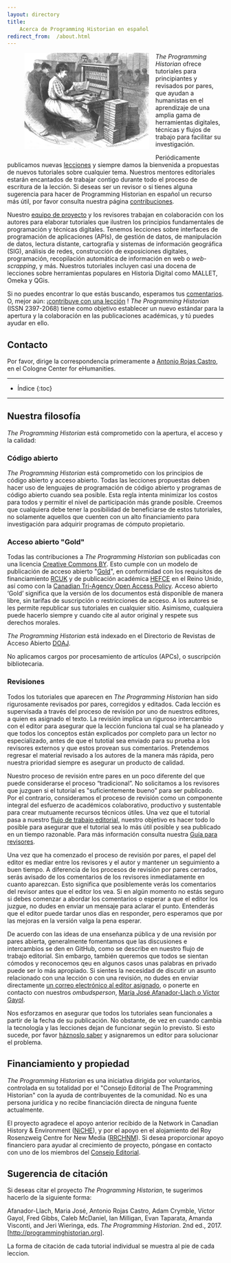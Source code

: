```yaml
---  
layout: directory
title:  
    Acerca de Programming Historian en español
redirect_from:  /about.html
---
```


<figure>
	<img src="../images/about.png" width="290px" style="float: left; margin-right: 15px; margin-bottom: 15px;" />
</figure>

*The Programming Historian* ofrece tutoriales para principiantes y revisados por pares, que ayudan a humanistas en el aprendizaje de una amplia gama de herramientas digitales, técnicas y flujos de trabajo para facilitar su investigación.

Periódicamente publicamos nuevas [lecciones] y siempre damos la bienvenida a  propuestas de nuevos tutoriales sobre cualquier tema. Nuestros mentores editoriales estarán encantados de trabajar contigo durante todo el proceso de escritura de la lección. Si deseas ser un revisor o si tienes alguna sugerencia para hacer de Programming Historian en español un recurso más útil, por favor consulta nuestra página [contribuciones].

Nuestro [equipo de proyecto] y los revisores trabajan en colaboración con los autores para elaborar tutoriales que ilustren los principios fundamentales de programación y técnicas digitales. Tenemos lecciones sobre interfaces de programación de aplicaciones (APIs), de gestión de datos, de manipulación de datos, lectura distante, cartografía y sistemas de información geográfica (SIG), análisis de redes, construcción de exposiciones digitales, programación, recopilación automática de información en web o *web-scrapping*, y más. Nuestros tutoriales incluyen casi una docena de lecciones sobre herramientas populares en Historia Digital como MALLET, Omeka y QGis.

Si no puedes encontrar lo que estás buscando, esperamos tus [comentarios]. O, mejor aún: ¡[contribuye con una lección] ! *The Programming Historian* (ISSN 2397-2068) tiene como objetivo establecer un nuevo estándar para la apertura y la colaboración en las publicaciones académicas, y tú puedes ayudar en ello.

## Contacto

Por favor, dirige la correspondencia primeramente a [Antonio Rojas Castro], en el Cologne Center for eHumanities.

- - - - - 

* Índice
{:toc}

- - - - - 


## Nuestra filosofía

*The Programming Historian* está comprometido con la apertura, el acceso y la calidad:

### Código abierto

*The Programming Historian* está comprometido con los principios de código abierto y acceso abierto. Todas las lecciones propuestas deben hacer uso de lenguajes de programación de código abierto y programas de código abierto cuando sea posible. Esta regla intenta minimizar los costos para todos y permitir el nivel de participación más grande posible. Creemos que cualquiera debe tener la posibilidad de beneficiarse de estos tutoriales, no solamente aquellos que cuenten con un alto financiamiento para investigación para adquirir programas de cómputo propietario.

### Acceso abierto "Gold"

Todas las contribuciones a *The Programming Historian* son publicadas con una licencia [Creative Commons BY]. Esto cumple con un modelo de publicación de acceso abierto "[Gold]", en conformidad con los requisitos de financiamiento [RCUK] y de publicación académica [HEFCE] en el Reino Unido, así como con la [Canadian Tri-Agency Open Access Policy]. Acceso abierto ‘Gold’ significa que la versión de los documentos está disponible de manera libre, sin tarifas de suscripción o restricciones de acceso. A los autores se les permite republicar sus tutoriales en cualquier sitio. Asimismo, cualquiera puede hacerlo siempre y cuando cite al autor original y respete sus derechos morales.

*The Programming Historian* está indexado en el Directorio de Revistas de Acceso Abierto [DOAJ].

No aplicamos cargos por procesamiento de artículos (APCs), o suscripción bibliotecaria.

### Revisiones

Todos los tutoriales que aparecen en *The Programming Historian* han sido rigurosamente revisados por pares, corregidos y editados. Cada lección es supervisada a través del proceso de revisión por uno de nuestros editores, a quien es asignado el texto. La revisión implica un riguroso intercambio con el editor para asegurar que la lección funciona tal cual se ha planeado y que todos los conceptos están explicados por completo para un lector no especializado, antes de que el tutotial sea enviado para su prueba a los revisores externos y que estos provean sus comentarios. Pretendemos regresar el material revisado a los autores de la manera más rápida, pero nuestra prioridad siempre es asegurar un producto de calidad.

Nuestro proceso de revisión entre pares en un poco diferente del que puede considerarse el proceso “tradicional”. No solicitamos a los revisores que juzguen si el tutorial es "suficientemente bueno" para ser publicado. Por el contrario, consideramos el proceso de revisión como un componente integral del esfuerzo de académicos colaborativo, productivo y sustentable para crear mutuamente recursos técnicos útiles. Una vez que el tutorial pasa a nuestro [flujo de trabajo editorial], nuestro objetivo es hacer todo lo posible para asegurar que el tutorial sea lo más útil posible y sea publicado en un tiempo razonable. Para más información consulta nuestra [Guía para revisores].

Una vez que ha comenzado el proceso de revisión por pares, el papel del editor es mediar entre los revisores y el autor y mantener un seguimiento a buen tiempo. A diferencia de los procesos de revisión por pares cerrados, serás avisado de los comentarios de los revisores inmediatamente en cuanto aparezcan. Esto significa que posiblemente verás los comentarios del revisor antes que el editor los vea. Si en algún momento no estás seguro si debes comenzar a abordar los comentarios o esperar a que el editor los juzgue, no dudes en enviar un mensaje para aclarar el punto. Entenderás que el editor puede tardar unos días en responder, pero esperamos que por las mejoras en la versión valga la pena esperar.

De acuerdo con las ideas de una enseñanza pública y de una revisión por pares abierta, generalmente fomentamos que las discusiones e intercambios se den en GitHub, como se describe en nuestro flujo de trabajo editorial. Sin embargo, también queremos que todos se sientan cómodos y reconocemos qeu en algunos casos unas palabras en privado puede ser lo más apropiado. Si sientes la necesidad de discutir un asunto relacionado con una lección o con una revisión, no dudes en enviar directamente [un correo electrónico al editor asignado], o ponerte en contacto con nuestros *ombudsperson*, [María José Afanador-Llach o Víctor Gayol].

Nos esforzamos en asegurar que todos los tutoriales sean funcionales a partir de la fecha de su publicación. No obstante, de vez en cuando cambia la tecnología y las lecciones dejan de funcionar según lo previsto. Si esto sucede, por favor [háznoslo saber] y asignaremos un editor para solucionar el problema.

## Financiamiento y propiedad

*The Programming Historian* es una iniciativa dirigida por voluntarios, controlada en su totalidad por el "Consejo Editorial de The Programming Historian" con la ayuda de contribuyentes de la comunidad. No es una persona jurídica y no recibe financiación directa de ninguna fuente actualmente.

El proyecto agradece el apoyo anterior recibido de la Network in Canadian History &amp; Environment ([NiCHE]), y por el apoyo en el alojamiento del Roy Rosenzweig Centre for New Media ([RRCHNM]). Si desea proporcionar apoyo financiero para ayudar al crecimiento de proyecto, póngase en contacto con uno de los miembros del [Consejo Editorial].

## Sugerencia de citación

Si deseas citar el proyecto *The Programming Historian*, te sugerimos hacerlo de la siguiente forma:

Afanador-Llach, Maria José, Antonio Rojas Castro, Adam Crymble, Víctor Gayol, Fred Gibbs, Caleb McDaniel, Ian Milligan, Evan Taparata, Amanda Visconti, and Jeri Wieringa, eds. _The Programming Historian_. 2nd ed., 2017. [http://programminghistorian.org].

La forma de citación de cada tutorial individual se muestra al pie de cada leccion.



[lecciones]: http://programminghistorian.org/es/lecciones
[contribuciones]: http://programminghistorian.org/es/contribuciones
[equipo de proyecto]: http://programminghistorian.org/es/equipo-de-proyecto
[comentarios]: http://programminghistorian.org/es/retroalimentacion
[contribuye con una lección]: http://programminghistorian.org/es/contribuciones
[Antonio Rojas Castro]: mailto:rojas.castro.antonio@gmail.com
[Creative Commons BY]: https://creativecommons.org/licenses/by/2.0/
[Gold]: https://en.wikipedia.org/wiki/Open_access
[RCUK]: http://www.rcuk.ac.uk/research/openaccess/
[HEFCE]: http://www.hefce.ac.uk/rsrch/oa/">HEFCE
[Canadian Tri-Agency Open Access Policy]: http://www.science.gc.ca/default.asp?lang=En&amp;n=F6765465-1
[DOAJ]: https://doaj.org/toc/2397-2068
[flujo de trabajo editorial]: http://programminghistorian.org/es/flujo-de-trabajo-nueva-leccion
[Guía para revisores]: http://programminghistorian.org/es/guia-para-revisores
[un correo electrónico al editor asignado]: http://programminghistorian.org/es/equipo-de-proyecto
[María José Afanador-Llach o Víctor Gayol]: http://programminghistorian.org/es/equipo-de-proyecto
[háznoslo saber]: http://programminghistorian.org/es/retroalimentacion
[NiCHE]: http://niche-canada.org/
[RRCHNM]: http://chnm.gmu.edu/
[Consejo Editorial]: http://programminghistorian.org/project-team
[http://programminghistorian.org]: http://programminghistorian.org/

